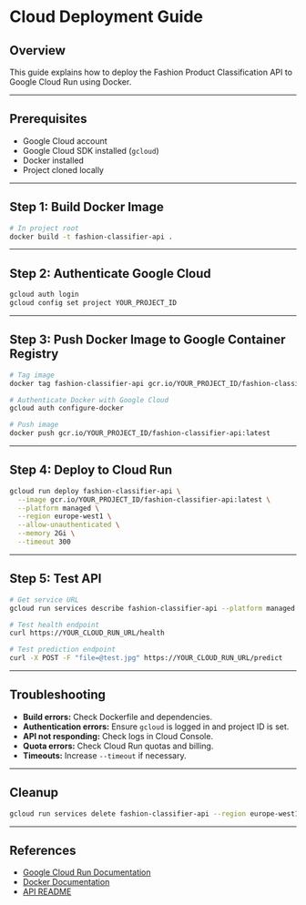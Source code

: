 # Cloud Deployment Guide

## Overview

This guide explains how to deploy the Fashion Product Classification API to Google Cloud Run using Docker.

---

## Prerequisites

- Google Cloud account
- Google Cloud SDK installed (`gcloud`)
- Docker installed
- Project cloned locally

---

## Step 1: Build Docker Image

```bash
# In project root
docker build -t fashion-classifier-api .
```

---

## Step 2: Authenticate Google Cloud

```bash
gcloud auth login
gcloud config set project YOUR_PROJECT_ID
```

---

## Step 3: Push Docker Image to Google Container Registry

```bash
# Tag image
docker tag fashion-classifier-api gcr.io/YOUR_PROJECT_ID/fashion-classifier-api:latest

# Authenticate Docker with Google Cloud
gcloud auth configure-docker

# Push image
docker push gcr.io/YOUR_PROJECT_ID/fashion-classifier-api:latest
```

---

## Step 4: Deploy to Cloud Run

```bash
gcloud run deploy fashion-classifier-api \
  --image gcr.io/YOUR_PROJECT_ID/fashion-classifier-api:latest \
  --platform managed \
  --region europe-west1 \
  --allow-unauthenticated \
  --memory 2Gi \
  --timeout 300
```

---

## Step 5: Test API

```bash
# Get service URL
gcloud run services describe fashion-classifier-api --platform managed --region europe-west1 --format 'value(status.url)'

# Test health endpoint
curl https://YOUR_CLOUD_RUN_URL/health

# Test prediction endpoint
curl -X POST -F "file=@test.jpg" https://YOUR_CLOUD_RUN_URL/predict
```

---

## Troubleshooting

- **Build errors:** Check Dockerfile and dependencies.
- **Authentication errors:** Ensure `gcloud` is logged in and project ID is set.
- **API not responding:** Check logs in Cloud Console.
- **Quota errors:** Check Cloud Run quotas and billing.
- **Timeouts:** Increase `--timeout` if necessary.

---

## Cleanup

```bash
gcloud run services delete fashion-classifier-api --region europe-west1
```

---

## References

- [Google Cloud Run Documentation](https://cloud.google.com/run/docs)
- [Docker Documentation](https://docs.docker.com/)
- [API README](api/README.md)